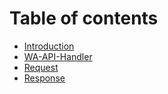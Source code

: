 # Table of contents

- [Introduction](introduction.md)
- [WA-API-Handler](wa-api-handler.md)
- [Request](request.md)
- [Response](response.md)

